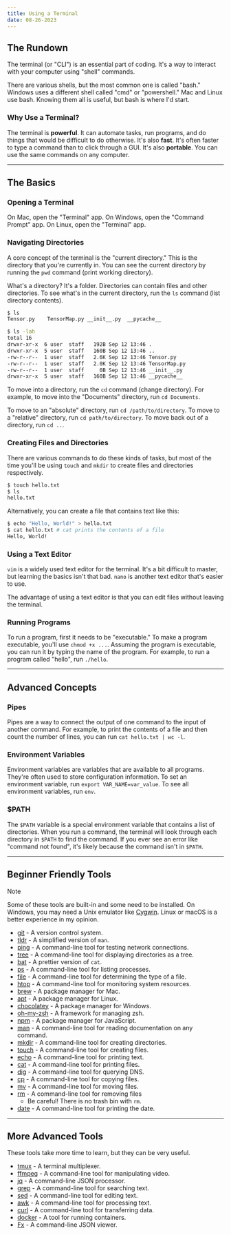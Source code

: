 ```yaml
---
title: Using a Terminal
date: 08-26-2023
---
```


## The Rundown

The terminal (or "CLI") is an essential part of coding. It's a way to interact with your computer using "shell" commands.

There are various shells, but the most common one is called "bash." Windows uses a different shell called "cmd" or "powershell." Mac and Linux use bash. Knowing them all is useful, but bash is where I'd start.

### Why Use a Terminal?

The terminal is **powerful**. It can automate tasks, run programs, and do things that would be difficult to do otherwise. It's also **fast**. It's often faster to type a command than to click through a GUI. It's also **portable**. You can use the same commands on any computer.

---

## The Basics

### Opening a Terminal

On Mac, open the "Terminal" app. On Windows, open the "Command Prompt" app. On Linux, open the "Terminal" app.

### Navigating Directories

A core concept of the terminal is the "current directory." This is the directory that you're currently in. You can see the current directory by running the `pwd` command (print working directory).

What's a directory? It's a folder. Directories can contain files and other directories. To see what's in the current directory, run the `ls` command (list directory contents).

```bash title="ls-example.txt"
$ ls
Tensor.py    TensorMap.py __init__.py  __pycache__

$ ls -lah
total 16
drwxr-xr-x  6 user  staff   192B Sep 12 13:46 .
drwxr-xr-x  5 user  staff   160B Sep 12 13:46 ..
-rw-r--r--  1 user  staff   2.6K Sep 12 13:46 Tensor.py
-rw-r--r--  1 user  staff   2.0K Sep 12 13:46 TensorMap.py
-rw-r--r--  1 user  staff     0B Sep 12 13:46 __init__.py
drwxr-xr-x  5 user  staff   160B Sep 12 13:46 __pycache__
```

To move into a directory, run the `cd` command (change directory). For example, to move into the "Documents" directory, run `cd Documents`.

To move to an "absolute" directory, run `cd /path/to/directory`. To move to a "relative" directory, run `cd path/to/directory`. To move back out of a directory, run `cd ..`. 

### Creating Files and Directories

There are various commands to do these kinds of tasks, but most of the time you'll be using `touch` and `mkdir` to create files and directories respectively.

```bash title="touch-example.txt"
$ touch hello.txt
$ ls
hello.txt
```

Alternatively, you can create a file that contains text like this:

```bash title="echo-example.txt"
$ echo "Hello, World!" > hello.txt
$ cat hello.txt # cat prints the contents of a file
Hello, World!
```

### Using a Text Editor

`vim` is a widely used text editor for the terminal. It's a bit difficult to master, but learning the basics isn't that bad. `nano` is another text editor that's easier to use.

The advantage of using a text editor is that you can edit files without leaving the terminal.

### Running Programs

To run a program, first it needs to be "executable." To make a program executable, you'll use `chmod +x ...`. Assuming the program is executable, you can run it by typing the name of the program. For example, to run a program called "hello", run `./hello`.

---

## Advanced Concepts

### Pipes

Pipes are a way to connect the output of one command to the input of another command. For example, to print the contents of a file and then count the number of lines, you can run `cat hello.txt | wc -l`.

### Environment Variables

Environment variables are variables that are available to all programs. They're often used to store configuration information. To set an environment variable, run `export VAR_NAME=var_value`. To see all environment variables, run `env`.

### $PATH

The `$PATH` variable is a special environment variable that contains a list of directories. When you run a command, the terminal will look through each directory in `$PATH` to find the command. If you ever see an error like "command not found", it's likely because the command isn't in `$PATH`.

---

## Beginner Friendly Tools

>[!note]
>Some of these tools are built-in and some need to be installed. On Windows, you may need a Unix emulator like [Cygwin](https://www.cygwin.com/). Linux or macOS is a better experience in my opinion.

- [git](https://git-scm.com/) - A version control system.
- [tldr](https://tldr.sh/) - A simplified version of `man`.
- [ping](https://linux.die.net/man/8/ping) - A command-line tool for testing network connections.
- [tree](http://mama.indstate.edu/users/ice/tree/) - A command-line tool for displaying directories as a tree.
- [bat](https://github.com/sharkdp/bat) - A prettier version of `cat`.
- [ps](https://linux.die.net/man/1/ps) - A command-line tool for listing processes.
- [file](https://linux.die.net/man/1/file) - A command-line tool for determining the type of a file.
- [htop](https://hisham.hm/htop/) - A command-line tool for monitoring system resources.
- [brew](https://brew.sh/) - A package manager for Mac.
- [apt](https://wiki.debian.org/Apt) - A package manager for Linux.
- [chocolatey](https://chocolatey.org/) - A package manager for Windows.
- [oh-my-zsh](https://ohmyz.sh/) - A framework for managing zsh.
- [npm](https://www.npmjs.com/) - A package manager for JavaScript.
- [man](https://linux.die.net/man/1/man) - A command-line tool for reading documentation on any command.
- [mkdir](https://linux.die.net/man/1/mkdir) - A command-line tool for creating directories.
- [touch](https://linux.die.net/man/1/touch) - A command-line tool for creating files.
- [echo](https://linux.die.net/man/1/echo) - A command-line tool for printing text.
- [cat](https://linux.die.net/man/1/cat) - A command-line tool for printing files.
- [dig](https://linux.die.net/man/1/dig) - A command-line tool for querying DNS.
- [cp](https://linux.die.net/man/1/cp) - A command-line tool for copying files.
- [mv](https://linux.die.net/man/1/mv) - A command-line tool for moving files.
- [rm](https://linux.die.net/man/1/rm) - A command-line tool for removing files
  - Be careful! There is no trash bin with `rm`.
- [date](https://linux.die.net/man/1/date) - A command-line tool for printing the date.

---

## More Advanced Tools

These tools take more time to learn, but they can be very useful.

- [tmux](https://github.com/tmux/tmux/wiki) - A terminal multiplexer.
- [ffmpeg](https://ffmpeg.org/) - A command-line tool for manipulating video.
- [jq](https://stedolan.github.io/jq/) - A command-line JSON processor.
- [grep](https://www.gnu.org/software/grep/) - A command-line tool for searching text.
- [sed](https://www.gnu.org/software/sed/) - A command-line tool for editing text.
- [awk](https://www.gnu.org/software/gawk/) - A command-line tool for processing text.
- [curl](https://curl.haxx.se/) - A command-line tool for transferring data.
- [docker](https://www.docker.com/) - A tool for running containers.
- [Fx](https://github.com/antonmedv/fx) - A command-line JSON viewer.